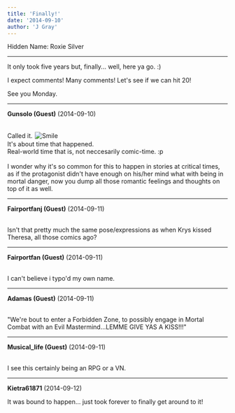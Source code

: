```yaml
---
title: 'Finally!'
date: '2014-09-10'
author: 'J Gray'
---
```


<p>Hidden Name: Roxie Silver</p><hr><p>It only took five years but, finally... well, here ya go. :)</p><p>I expect comments! Many comments! Let's see if we can hit 20!</p><p>See you Monday.</p>

---
**Gunsolo (Guest)** (2014-09-10)

<br> Called it. <img alt=" Smile " src=" /smilies/smile.gif " border="0" hspace="2" vspace="2"><br>It's about time that happened. <br>Real-world time that is, not neccesarily comic-time. :p <br><br>I wonder why it's so common for this to happen in stories at critical times, as if the protagonist didn't have enough on his/her mind what with being in mortal danger, now you dump all those romantic feelings and thoughts on top of it as well.<br>

---
**Fairportfanj (Guest)** (2014-09-11)

<br> Isn't that pretty much the same pose/expressions as when Krys kissed Theresa, all those comics ago?

---
**Fairportfan (Guest)** (2014-09-11)

<br> I can't believe i typo'd my own name.

---
**Adamas (Guest)** (2014-09-11)

<br> "We're bout to enter a Forbidden Zone, to possibly engage in Mortal Combat with an Evil Mastermind...LEMME GIVE YAS A KISS!!!"<br>

---
**Musical_life (Guest)** (2014-09-11)

<br> I see this certainly being an RPG or a VN.

---
**Kietra61871** (2014-09-12)

It was bound to happen... just took forever to finally get around to it!

